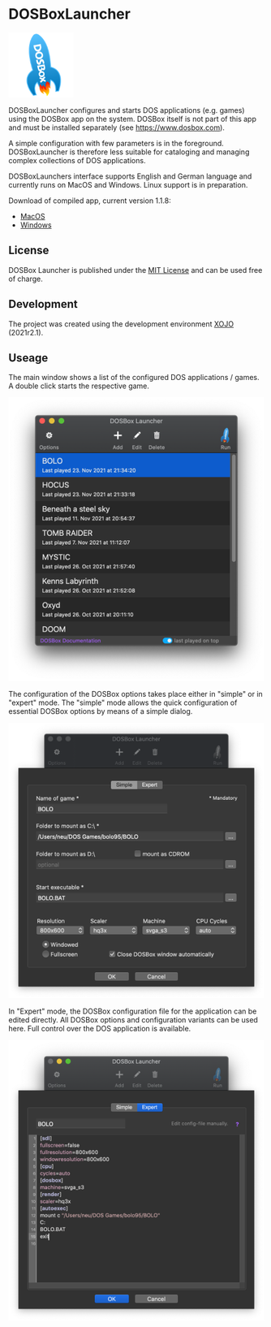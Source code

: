 # DOSBoxLauncher

![AppLogo](/Images/AppIcon_128.png)

DOSBoxLauncher configures and starts DOS applications (e.g. games) using the DOSBox app on the system. 
DOSBox itself is not part of this app and must be installed separately (see https://www.dosbox.com). 

A simple configuration with few parameters is in the foreground. DOSBoxLauncher is therefore less suitable for cataloging 
and managing complex collections of DOS applications.

DOSBoxLaunchers interface supports English and German language and currently runs on MacOS and Windows. Linux support is in preparation.

Download of compiled app, current version 1.1.8: 
- [MacOS](/Builds/macOS/DOSBoxLauncher.app.zip)
- [Windows](/Builds/Windows/DOSBoxLauncher.zip)

## License
DOSBox Launcher is published under the [MIT License](/LICENSE) and can be used free of charge.

## Development
The project was created using the development environment [XOJO](https://www.xojo.com) (2021r2.1).

## Useage
The main window shows a list of the configured DOS applications / games. A double click starts the respective game.

![DOSBoxLauncher Screenshot](/ScreenShots/DOSBoxLauncher_EN.png)

The configuration of the DOSBox options takes place either in "simple" or in "expert" mode.
The "simple" mode allows the quick configuration of essential DOSBox options by means of a simple dialog.

![DOSBoxLauncher Screenshot](/ScreenShots/DOSBoxLauncher_1_EN.png)

In "Expert" mode, the DOSBox configuration file for the application can be edited directly. All DOSBox options and configuration variants can be used here. Full control over the DOS application is available.

![DOSBoxLauncher Screenshot](/ScreenShots/DOSBoxLauncher_2_EN.png)
